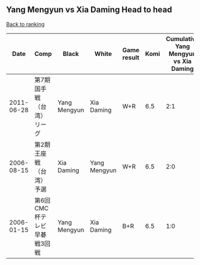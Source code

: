 ## Yang Mengyun vs Xia Daming Head to head

[Back to ranking](../../index.md)




| **Date** | **Comp** | **Black** | **White** | **Game result** | **Komi** | **Cumulative Yang Mengyun vs Xia Daming** | **Yang Mengyun streak** | **Xia Daming streak** | 
| --- | --- | --- | --- | --- | --- | --- | --- | --- |
| 2011-06-28 | 第7期国手戦（台湾）リーグ | Yang Mengyun | Xia Daming | W+R | 6.5 | 2:1 | 0 | 1 | 
| 2006-08-15 | 第2期王座戦（台湾）予選 | Xia Daming | Yang Mengyun | W+R | 6.5 | 2:0 | 2 | 0 | 
| 2006-01-15 | 第6回CMC杯テレビ早碁戦3回戦 | Yang Mengyun | Xia Daming | B+R | 6.5 | 1:0 | 1 | 0 |




